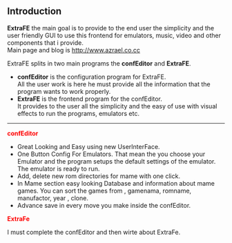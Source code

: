 ## Introduction ##

**ExtraFE** the main goal is to provide to the end user the simplicity and the user friendly GUI to use this frontend for emulators, music, video and other components that i provide.<br>
Main page and blog is <a href='http://www.azrael.co.cc'>http://www.azrael.co.cc</a>

ExtraFE splits in two main programs the <b>confEditor</b> and <b>ExtraFE</b>.<br>
<ul><li><b>confEditor</b> is the configuration program for ExtraFE.<br>
All the user work is here he must provide all the information that the program wants to work properly.<br>
</li><li><b>ExtraFE</b> is the frontend program for the confEditor.<br>
It provides to the user all the simplicity and the easy of use with visual<br>
effects to run the programs, emulators etc.</li></ul>

<hr />

<font color='red'><b>confEditor</b></font>

<ul><li>Great Looking and Easy using new UserInterFace.<br>
</li><li>One Button Config For Emulators. That mean the you choose your Emulator and the program setups the default settings of the emulator. The emulator is ready to run.<br>
</li><li>Add, delete new rom directories for mame with one click.<br>
</li><li>In Mame section easy looking Database and information about mame games. You can sort the games from , gamenama, romname, manufactor, year , clone.<br>
</li><li>Advance save in every move you make inside the confEditor.</li></ul>

<font color='red'><b>ExtraFe</b></font>

I must complete the confEditor and then wirte about ExtraFe.